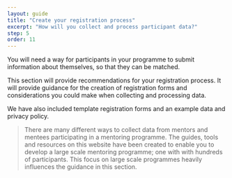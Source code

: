 ```yaml
---
layout: guide
title: "Create your registration process"
excerpt: "How will you collect and process participant data?"
step: 5
order: 11
---
```


You will need a way for participants in your programme to submit information about themselves, so that they can be matched. 

This section will provide recommendations for your registration process. It will provide guidance for the creation of registration forms and considerations you could make when collecting and processing data. 

We have also included template registration forms and an example data and privacy policy.

> There are many different ways to collect data from mentors and mentees participating in a mentoring programme. The guides, tools and resources on this website have been created to enable you to develop a large scale mentoring programme; one with with hundreds of participants. This focus on large scale programmes heavily influences the guidance in this section.